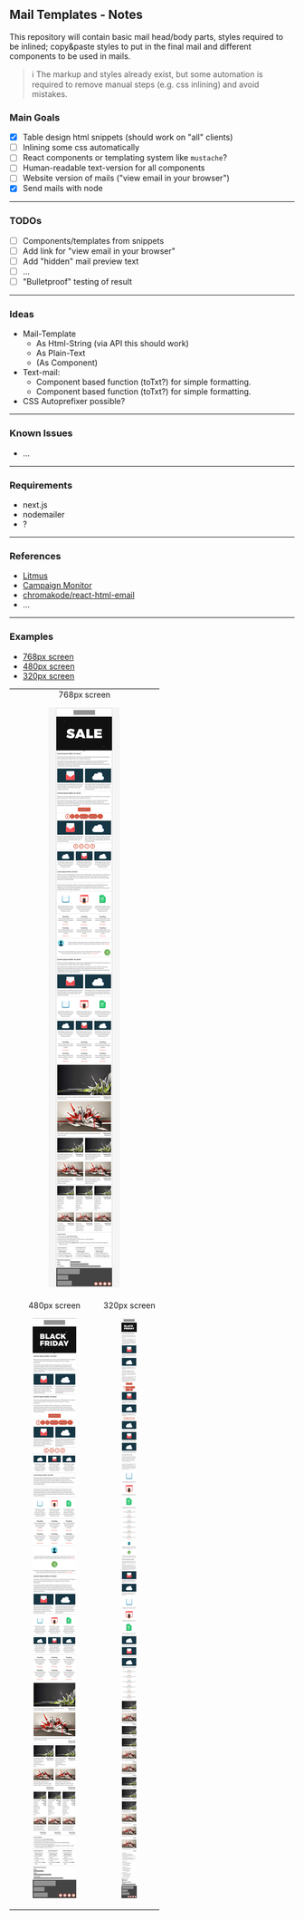 ## Mail Templates - Notes

This repository will contain basic mail head/body parts, styles required to be inlined; copy&paste styles to put in the final mail and different components to be used in mails.

> ℹ️ The markup and styles already exist, but some automation is required to remove manual steps (e.g. css inlining) and avoid mistakes.

### Main Goals
- [x] Table design html snippets (should work on "all" clients)
- [ ] Inlining some css automatically
- [ ] React components or templating system like `mustache`?
- [ ] Human-readable text-version for all components
- [ ] Website version of mails ("view email in your browser")
- [x] Send mails with node

-----

### TODOs
- [ ] Components/templates from snippets
- [ ] Add link for "view email in your browser"
- [ ] Add "hidden" mail preview text
- [ ] ...
- [ ] "Bulletproof" testing of result

-----

### Ideas
- Mail-Template
  - As Html-String (via API this should work)
  - As Plain-Text
  - (As Component)
- Text-mail:
  - Component based function (toTxt?) for simple formatting.  
  - Component based function (toTxt?) for simple formatting.
- CSS Autoprefixer possible?

-----

### Known Issues

- ...

-----

### Requirements

- next.js
- nodemailer
- ?

-----

### References

- [Litmus](https://www.litmus.com)
- [Campaign Monitor](https://www.campaignmonitor.com)
- [chromakode/react-html-email](https://github.com/chromakode/react-html-email)
- ...

-----

### Examples

- [768px screen](img/email-test-768_resized.png)
- [480px screen](img/email-test-480_resized.png)
- [320px screen](img/email-test-320_resized.png)

<table>
<tr>
<td valign="top" align="center" colspan="2">
768px screen

![768px screen](img/email-test-768_resized.png)

</td>
</tr>

<tr>
<td valign="top" align="center" width="60%">
480px screen

![480px screen](img/email-test-480_resized.png)

</td>
<td valign="top" align="center" width="40%">
320px screen

![320px screen](img/email-test-320_resized.png)

</td>
</tr>
</table>

